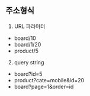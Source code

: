 ## 주소형식

1. URL 파라미터

- board/10
- board/1/20
- product/5

2. query string

- board?id=5
- product?cate=mobile&id=20
- board?page=1&order=id
